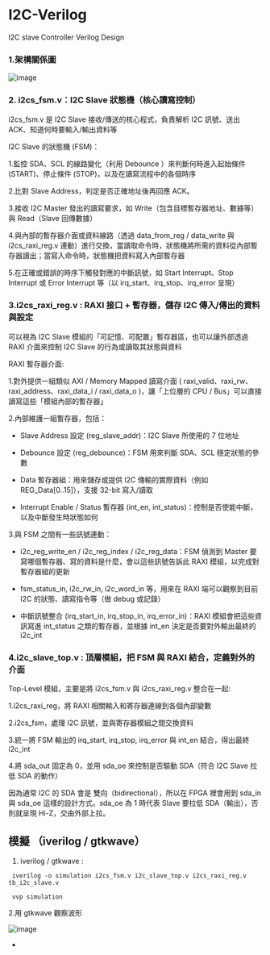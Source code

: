 # I2C-Verilog
I2C slave Controller Verilog Design

### 1.架構關係圖

![image](https://github.com/user-attachments/assets/da3ef305-be8e-4f66-8ee3-9828777cfca7)

### 2. i2cs_fsm.v：I2C Slave 狀態機（核心讀寫控制）

i2cs_fsm.v 是 I2C Slave 接收/傳送的核心程式，負責解析 I2C 訊號、送出 ACK、知道何時要輸入/輸出資料等

I2C Slave 的狀態機 (FSM)：

1.監控 SDA、SCL 的線路變化（利用 Debounce ）來判斷何時進入起始條件 (START)、停止條件 (STOP)，以及在讀寫流程中的各個時序

2.比對 Slave Address，判定是否正確地址後再回應 ACK。

3.接收 I2C Master 發出的讀寫要求，如 Write（包含目標暫存器地址、數據等）與 Read（Slave 回傳數據）

4.與內部的暫存器介面或資料線路（透過 data_from_reg / data_write 與 i2cs_raxi_reg.v 連動）進行交換，當讀取命令時，狀態機將所需的資料從內部暫存器讀出；當寫入命令時，狀態機把資料寫入內部暫存器

5.在正確或錯誤的時序下觸發對應的中斷訊號，如 Start Interrupt、Stop Interrupt 或 Error Interrupt 等（以 irq_start、irq_stop、irq_error 呈現）


### 3.i2cs_raxi_reg.v : RAXI 接口 + 暫存器，儲存 I2C 傳入/傳出的資料與設定

可以視為 I2C Slave 模組的「可記憶、可配置」暫存器區，也可以讓外部透過 RAXI 介面來控制 I2C Slave 的行為或讀取其狀態與資料

RAXI 暫存器介面: 

1.對外提供一組類似 AXI / Memory Mapped 讀寫介面 ( raxi_valid、raxi_rw、raxi_address、raxi_data_i / raxi_data_o )，讓「上位層的 CPU / Bus」可以直接讀寫這些「模組內部的暫存器」

2.內部維護一組暫存器，包括：

 - Slave Address 設定 (reg_slave_addr)：I2C Slave 所使用的 7 位地址

 - Debounce 設定 (reg_debounce)：FSM 用來判斷 SDA、SCL 穩定狀態的參數

 - Data 暫存器組：用來儲存或提供 I2C 傳輸的實際資料（例如 REG_Data[0..15]），支援 32-bit 寫入/讀取

 - Interrupt Enable / Status 暫存器 (int_en, int_status)：控制是否使能中斷，以及中斷發生時狀態如何

3.與 FSM 之間有一些訊號連動：

 - i2c_reg_write_en / i2c_reg_index / i2c_reg_data：FSM 偵測到 Master 要寫哪個暫存器、寫的資料是什麼，會以這些訊號告訴此 RAXI 模組，以完成對暫存器組的更新

 - fsm_status_in, i2c_rw_in, i2c_word_in 等，用來在 RAXI 端可以觀察到目前 I2C 的狀態、讀寫指令等（做 debug 或記錄）

 - 中斷訊號整合 (irq_start_in, irq_stop_in, irq_error_in)：RAXI 模組會把這些資訊寫進 int_status 之類的暫存器，並根據 int_en 決定是否要對外輸出最終的 i2c_int


### 4.i2c_slave_top.v : 頂層模組，把 FSM 與 RAXI 結合，定義對外的介面

Top-Level 模組，主要是將 i2cs_fsm.v 與 i2cs_raxi_reg.v 整合在一起:

1.i2cs_raxi_reg，將 RAXI 相關輸入和寄存器連線到各個內部變數

2.i2cs_fsm，處理 I2C 訊號，並與寄存器模組之間交換資料

3.統一將 FSM 輸出的 irq_start, irq_stop, irq_error 與 int_en 結合，得出最終 i2c_int

4.將 sda_out 固定為 0，並用 sda_oe 來控制是否驅動 SDA（符合 I2C Slave 拉低 SDA 的動作）

因為通常 I2C 的 SDA 會是 雙向（bidirectional），所以在 FPGA 裡會用到 sda_in 與 sda_oe 這樣的設計方式。sda_oe 為 1 時代表 Slave 要拉低 SDA（輸出），否則就呈現 Hi-Z，交由外部上拉。

## 模擬 （iverilog / gtkwave）

1. iverilog / gtkwave :
```
 iverilog -o simulation i2cs_fsm.v i2c_slave_top.v i2cs_raxi_reg.v tb_i2c_slave.v

 vvp simulation
```

2.用 gtkwave 觀察波形

![image](https://github.com/user-attachments/assets/041de813-5130-4848-b483-53a335ea531b)

-










